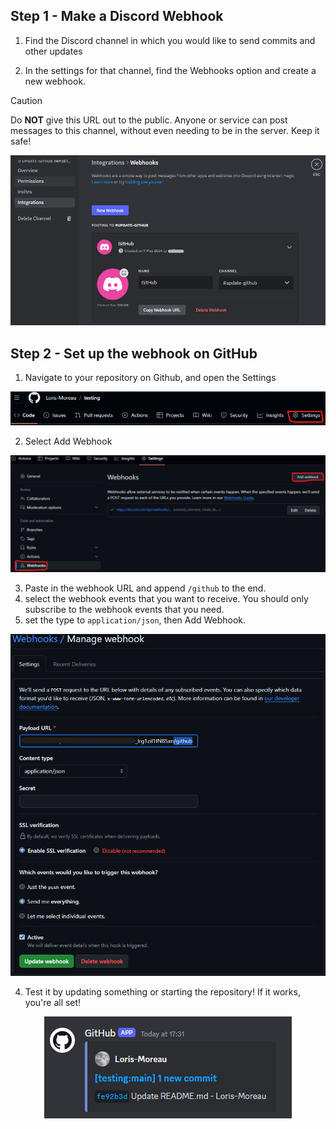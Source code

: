 ## Step 1 - Make a Discord Webhook
1. Find the Discord channel in which you would like to send commits and other updates

2. In the settings for that channel, find the Webhooks option and create a new webhook.

> [!caution]
> Do **NOT** give this URL out to the public.
> Anyone or service can post messages to this channel, without even needing to be in the server.
> Keep it safe!

<p align="center">
  <img src=https://github.com/Loris-Moreau/Git-Workflow/blob/main/Workflows/Images/Webnook%20discord%20creation.png>
</p>

## Step 2 - Set up the webhook on GitHub
1. Navigate to your repository on Github, and open the Settings

<p align="center">
  <img src=https://github.com/Loris-Moreau/Git-Workflow/blob/main/Workflows/Images/Webnook%20git%20creation.png>
</p>

2. Select Add Webhook

<p align="center">
  <img src=https://github.com/Loris-Moreau/Git-Workflow/blob/main/Workflows/Images/Webnook%20git%20creation%202.png>
</p>

3. Paste in the webhook URL and append `/github` to the end.
5. select the webhook events that you want to receive. You should only subscribe to the webhook events that you need.
6. set the type to `application/json`, then Add Webhook.

<p align="center">
  <img src=https://github.com/Loris-Moreau/Git-Workflow/blob/main/Workflows/Images/Webnook%20git%20creation%203.png>
</p>

4. Test it by updating something or starting the repository! If it works, you're all set!

<p align="center">
  <img src=https://github.com/Loris-Moreau/Git-Workflow/blob/main/Workflows/Images/Webnook%20git%20testing.png>
</p>
